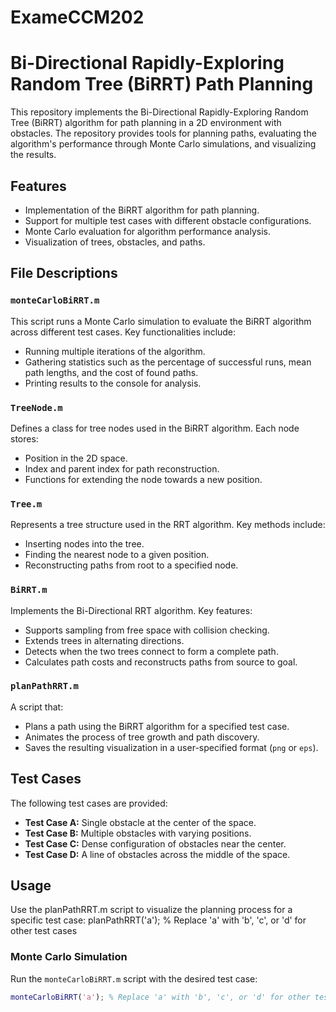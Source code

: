 # ExameCCM202
# Bi-Directional Rapidly-Exploring Random Tree (BiRRT) Path Planning

This repository implements the Bi-Directional Rapidly-Exploring Random Tree (BiRRT) algorithm for path planning in a 2D environment with obstacles. The repository provides tools for planning paths, evaluating the algorithm's performance through Monte Carlo simulations, and visualizing the results.

## Features
- Implementation of the BiRRT algorithm for path planning.
- Support for multiple test cases with different obstacle configurations.
- Monte Carlo evaluation for algorithm performance analysis.
- Visualization of trees, obstacles, and paths.

## File Descriptions

### `monteCarloBiRRT.m`
This script runs a Monte Carlo simulation to evaluate the BiRRT algorithm across different test cases. Key functionalities include:
- Running multiple iterations of the algorithm.
- Gathering statistics such as the percentage of successful runs, mean path lengths, and the cost of found paths.
- Printing results to the console for analysis.

### `TreeNode.m`
Defines a class for tree nodes used in the BiRRT algorithm. Each node stores:
- Position in the 2D space.
- Index and parent index for path reconstruction.
- Functions for extending the node towards a new position.

### `Tree.m`
Represents a tree structure used in the RRT algorithm. Key methods include:
- Inserting nodes into the tree.
- Finding the nearest node to a given position.
- Reconstructing paths from root to a specified node.

### `BiRRT.m`
Implements the Bi-Directional RRT algorithm. Key features:
- Supports sampling from free space with collision checking.
- Extends trees in alternating directions.
- Detects when the two trees connect to form a complete path.
- Calculates path costs and reconstructs paths from source to goal.

### `planPathRRT.m`
A script that:
- Plans a path using the BiRRT algorithm for a specified test case.
- Animates the process of tree growth and path discovery.
- Saves the resulting visualization in a user-specified format (`png` or `eps`).

## Test Cases
The following test cases are provided:
- **Test Case A:** Single obstacle at the center of the space.
- **Test Case B:** Multiple obstacles with varying positions.
- **Test Case C:** Dense configuration of obstacles near the center.
- **Test Case D:** A line of obstacles across the middle of the space.

## Usage
Use the planPathRRT.m script to visualize the planning process for a specific test case:
planPathRRT('a'); % Replace 'a' with 'b', 'c', or 'd' for other test cases
### Monte Carlo Simulation
Run the `monteCarloBiRRT.m` script with the desired test case:
```matlab
monteCarloBiRRT('a'); % Replace 'a' with 'b', 'c', or 'd' for other test cases

